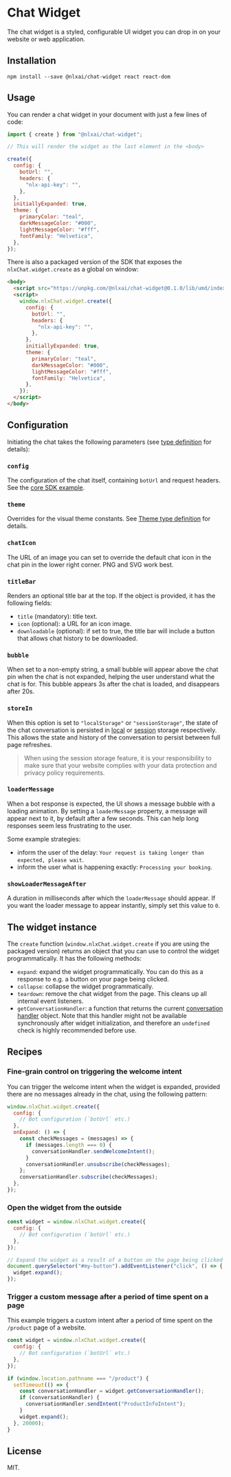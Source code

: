 # Chat Widget

The chat widget is a styled, configurable UI widget you can drop in on your website or web application.

## Installation

`npm install --save @nlxai/chat-widget react react-dom`

## Usage

You can render a chat widget in your document with just a few lines of code:

```jsx
import { create } from "@nlxai/chat-widget";

// This will render the widget as the last element in the <body>

create({
  config: {
    botUrl: "",
    headers: {
      "nlx-api-key": "",
    },
  },
  initiallyExpanded: true,
  theme: {
    primaryColor: "teal",
    darkMessageColor: "#000",
    lightMessageColor: "#fff",
    fontFamily: "Helvetica",
  },
});
```

There is also a packaged version of the SDK that exposes the `nlxChat.widget.create` as a global on window:

```html
<body>
  <script src="https://unpkg.com/@nlxai/chat-widget@0.1.0/lib/umd/index.js"></script>
  <script>
    window.nlxChat.widget.create({
      config: {
        botUrl: "",
        headers: {
          "nlx-api-key": "",
        },
      },
      initiallyExpanded: true,
      theme: {
        primaryColor: "teal",
        darkMessageColor: "#000",
        lightMessageColor: "#fff",
        fontFamily: "Helvetica",
      },
    });
  </script>
</body>
```

## Configuration

Initiating the chat takes the following parameters (see [type definition](https://github.com/nlxai/chat-sdk/blob/master/packages/widget/src/props.ts) for details):

### `config`

The configuration of the chat itself, containing `botUrl` and request headers. See the [core SDK example](https://github.com/nlxai/chat-sdk/tree/master/packages/core#getting-started).

### `theme`

Overrides for the visual theme constants. See [Theme type definition](https://github.com/nlxai/chat-sdk/blob/master/packages/widget/src/theme.ts) for details.

### `chatIcon`

The URL of an image you can set to override the default chat icon in the chat pin in the lower right corner. PNG and SVG work best.

### `titleBar`

Renders an optional title bar at the top. If the object is provided, it has the following fields:

- `title` (mandatory): title text.
- `icon` (optional): a URL for an icon image.
- `downloadable` (optional): if set to true, the title bar will include a button that allows chat history to be downloaded.

### `bubble`

When set to a non-empty string, a small bubble will appear above the chat pin when the chat is not expanded, helping the user understand what the chat is for. This bubble appears 3s after the chat is loaded, and disappears after 20s.

### `storeIn`

When this option is set to `"localStorage"` or `"sessionStorage"`, the state of the chat conversation is persisted in [local](https://developer.mozilla.org/en-US/docs/Web/API/Window/localStorage) or [session](https://developer.mozilla.org/en-US/docs/Web/API/Window/sessionStorage) storage respectively. This allows the state and history of the conversation to persist between full page refreshes.

> When using the session storage feature, it is your responsibility to make sure that your website complies with your data protection and privacy policy requirements.

### `loaderMessage`

When a bot response is expected, the UI shows a message bubble with a loading animation. By setting a `loaderMessage` property, a message will appear next to it, by default after a few seconds. This can help long responses seem less frustrating to the user.

Some example strategies:

- inform the user of the delay: `Your request is taking longer than expected, please wait`.
- inform the user what is happening exactly: `Processing your booking`.

### `showLoaderMessageAfter`

A duration in milliseconds after which the `loaderMessage` should appear. If you want the loader message to appear instantly, simply set this value to `0`.

## The widget instance

The `create` function (`window.nlxChat.widget.create` if you are using the packaged version) returns an object that you can use to control the widget programmatically. It has the following methods:

- `expand`: expand the widget programmatically. You can do this as a response to e.g. a button on your page being clicked.
- `collapse`: collapse the widget programmatically.
- `teardown`: remove the chat widget from the page. This cleans up all internal event listeners.
- `getConversationHandler`: a function that returns the current [conversation handler](https://github.com/nlxai/chat-sdk/tree/master/packages/core#api-reference) object. Note that this handler might not be available synchronously after widget initialization, and therefore an `undefined` check is highly recommended before use.

## Recipes

### Fine-grain control on triggering the welcome intent

You can trigger the welcome intent when the widget is expanded, provided there are no messages already in the chat, using the following pattern:

```js
window.nlxChat.widget.create({
  config: {
    // Bot configuration (`botUrl` etc.)
  },
  onExpand: () => {
    const checkMessages = (messages) => {
      if (messages.length === 0) {
        conversationHandler.sendWelcomeIntent();
      }
      conversationHandler.unsubscribe(checkMessages);
    };
    conversationHandler.subscribe(checkMessages);
  },
});
```

### Open the widget from the outside

```js
const widget = window.nlxChat.widget.create({
  config: {
    // Bot configuration (`botUrl` etc.)
  },
});

// Expand the widget as a result of a button on the page being clicked
document.querySelector("#my-button").addEventListener("click", () => {
  widget.expand();
});
```

### Trigger a custom message after a period of time spent on a page

This example triggers a custom intent after a period of time spent on the `/product` page of a website.

```js
const widget = window.nlxChat.widget.create({
  config: {
    // Bot configuration (`botUrl` etc.)
  },
});

if (window.location.pathname === "/product") {
  setTimeout(() => {
    const conversationHandler = widget.getConversationHandler();
    if (conversationHandler) {
      conversationHandler.sendIntent("ProductInfoIntent");
    }
    widget.expand();
  }, 20000);
}
```

## License

MIT.
